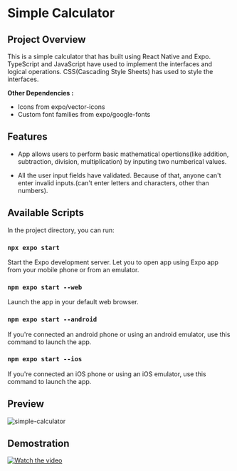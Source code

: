 # Simple Calculator

## Project Overview

This is a simple calculator that has built using React Native and Expo. TypeScript and JavaScript have used to implement the interfaces and logical operations. CSS(Cascading Style Sheets) has used to style the interfaces.

**Other Dependencies :**

- Icons from expo/vector-icons
- Custom font families from expo/google-fonts


## Features

-  App allows users to perform basic mathematical opertions(like addition, subtraction, division, multiplication) by inputing two numberical values.
  
-  All the user input fields have validated. Because of that, anyone can't enter invalid inputs.(can't enter letters and characters, other than numbers).

## Available Scripts

In the project directory, you can run:

### `npx expo start`

Start the Expo development server. Let you to open app using Expo app from your mobile phone or from an emulator. 

### `npm expo start --web`

Launch the app in your default web browser.

### `npm expo start --android`

If you're connected an android phone or using an android emulator, use this command to launch the app.

### `npm expo start --ios`

If you're connected an iOS phone or using an iOS emulator, use this command to launch the app.

## Preview

![simple-calculator](https://github.com/user-attachments/assets/ec4ff925-c03a-4cb2-902b-ba89196555a0)


## Demostration

[![Watch the video](https://img.youtube.com/vi/ro--PyXnV8o?si=iAZPtdUljE1wCNjW/maxresdefault.jpg)](https://youtu.be/ro--PyXnV8o?si=iAZPtdUljE1wCNjW)




